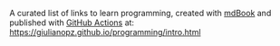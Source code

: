 A curated list of links to learn programming, created with [mdBook](https://rust-lang.github.io/mdBook/) and published with [GitHub Actions](https://github.com/rust-lang/mdBook/wiki/Automated-Deployment%3A-GitHub-Actions) at: 
https://giulianopz.github.io/programming/intro.html

